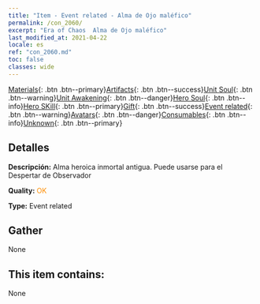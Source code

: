 ```yaml
---
title: "Item - Event related - Alma de Ojo maléfico"
permalink: /con_2060/
excerpt: "Era of Chaos  Alma de Ojo maléfico"
last_modified_at: 2021-04-22
locale: es
ref: "con_2060.md"
toc: false
classes: wide
---
```

 [Materials](/ItemsES/){: .btn .btn--primary}[Artifacts](/ItemsES/Artifacts/){: .btn .btn--success}[Unit Soul](/ItemsES/UnitSoul/){: .btn .btn--warning}[Unit Awakening](/ItemsES/UnitAwakening/){: .btn .btn--danger}[Hero Soul](/ItemsES/HeroSoul/){: .btn .btn--info}[Hero SKill](/ItemsES/HeroSkill/){: .btn .btn--primary}[Gift](/ItemsES/Gift/){: .btn .btn--success}[Event related](/ItemsES/Events/){: .btn .btn--warning}[Avatars](/ItemsES/Avatars/){: .btn .btn--danger}[Consumables](/ItemsES/Consumables/){: .btn .btn--info}[Unknown](/ItemsES/Unknown/){: .btn .btn--primary}

## Detalles
 **Descripción:** Alma heroica inmortal antigua. Puede usarse para el Despertar de Observador

 **Quality:** <span style="color: #FF8C00">OK</span>

 **Type:** Event related

## Gather

  None

## This item contains:

  None

